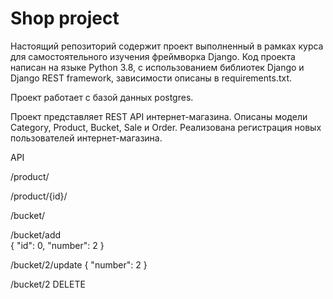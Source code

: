 # Shop project

Настоящий репозиторий содержит проект выполненный в рамках курса для самостоятельного изучения фреймворка Django. Код проекта
написан на языке Python 3.8, с использованием библиотек Django и Django REST framework, зависимости описаны в requirements.txt.

Проект работает с базой данных postgres.

Проект представляет REST API интернет-магазина. Описаны модели Category, Product, Bucket, Sale и Order.
Реализована регистрация новых пользователей интернет-магазина.


API

/product/

/product/{id}/

/bucket/

/bucket/add   
{
"id": 0,
"number": 2 }

/bucket/2/update {
"number": 2 }

/bucket/2 DELETE



